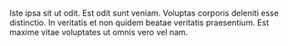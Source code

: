 Iste ipsa sit ut odit. Est odit sunt veniam. Voluptas corporis deleniti esse distinctio. In veritatis et non quidem beatae veritatis praesentium. Est maxime vitae voluptates ut omnis vero vel nam.